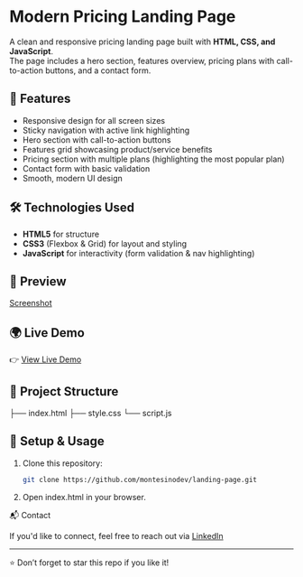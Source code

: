 # Modern Pricing Landing Page  

A clean and responsive pricing landing page built with **HTML, CSS, and JavaScript**.  
The page includes a hero section, features overview, pricing plans with call-to-action buttons, and a contact form.  

## 🚀 Features  
- Responsive design for all screen sizes  
- Sticky navigation with active link highlighting  
- Hero section with call-to-action buttons  
- Features grid showcasing product/service benefits  
- Pricing section with multiple plans (highlighting the most popular plan)  
- Contact form with basic validation  
- Smooth, modern UI design  

## 🛠️ Technologies Used  
- **HTML5** for structure  
- **CSS3** (Flexbox & Grid) for layout and styling  
- **JavaScript** for interactivity (form validation & nav highlighting)  

## 📸 Preview  
[Screenshot](assets/screenshot.png)    

## 🌍 Live Demo  
👉 [View Live Demo](https://montesinodev.github.io/landing-page/)  

## 📂 Project Structure  
├── index.html
├── style.css
└── script.js


## 🔧 Setup & Usage  
1. Clone this repository:  
   ```bash
   git clone https://github.com/montesinodev/landing-page.git

2. Open index.html in your browser.

📬 Contact

If you'd like to connect, feel free to reach out via [LinkedIn](https://www.linkedin.com/in/marlon-m-324a70147)

---

⭐ Don’t forget to star this repo if you like it!